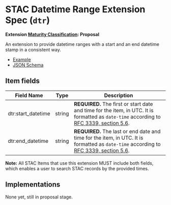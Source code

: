 # STAC Datetime Range Extension Spec (`dtr`)

**Extension [Maturity Classification](./README.md#extension-maturity): Proposal**

An extension to provide datetime ranges with a start and an end datetime stamp in a consistent way.

- [Example](example-video.json)
- [JSON Schema](schema.json)

## Item fields

| Field Name         | Type   | Description                                                  |
| ------------------ | ------ | ------------------------------------------------------------ |
| dtr:start_datetime | string | **REQUIRED.** The first or start date and time for the item, in UTC. It is formatted as `date-time` according to [RFC 3339, section 5.6](https://tools.ietf.org/html/rfc3339#section-5.6). |
| dtr:end_datetime   | string | **REQUIRED.** The last or end date and time for the item, in UTC. It is formatted as `date-time` according to [RFC 3339, section 5.6](https://tools.ietf.org/html/rfc3339#section-5.6). |

**Note:** All STAC Items that use this extension MUST include both fields, which enables a user to
search STAC records by the provided times.

## Implementations

None yet, still in proposal stage.
